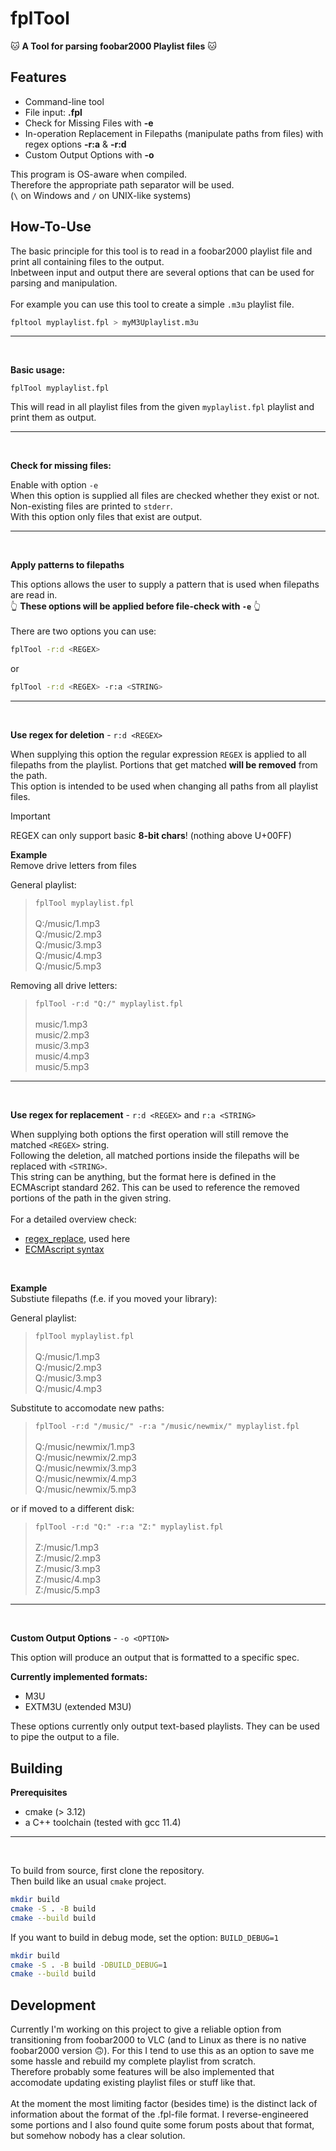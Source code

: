 # fplTool

🐱 **A Tool for parsing foobar2000 Playlist files** 🐱

## Features
* Command-line tool
* File input: **.fpl**
* Check for Missing Files with **-e**
* In-operation Replacement in Filepaths (manipulate paths from files) with regex options **-r:a** & **-r:d**
* Custom Output Options with **-o**

This program is OS-aware when compiled. <br>
Therefore the appropriate path separator will be used. <br>
(`\` on Windows and `/` on UNIX-like systems)


## How-To-Use

The basic principle for this tool is to read in a foobar2000 playlist file and print all containing files to the output.<br>
Inbetween input and output there are several options that can be used for parsing and manipulation.<br><br>
For example you can use this tool to create a simple `.m3u` playlist file.
```bash
fpltool myplaylist.fpl > myM3Uplaylist.m3u
```
---
<br>

**Basic usage:**

```
fplTool myplaylist.fpl
```

This will read in all playlist files from the given `myplaylist.fpl` playlist and print them as output.

---
<br>

**Check for missing files:**

Enable with option `-e` <br>
When this option is supplied all files are checked whether they exist or not. <br>
Non-existing files are printed to `stderr`. <br>
With this option only files that exist are output.

---
<br>

**Apply patterns to filepaths**

This options allows the user to supply a pattern that is used when filepaths are read in.<br>
👆 **These options will be applied before file-check with `-e`** 👆 <br><br>
There are two options you can use:

```bash
fplTool -r:d <REGEX>
```

or

```bash
fplTool -r:d <REGEX> -r:a <STRING>
```

---
<br>

**Use regex for deletion** - `r:d <REGEX>`

When supplying this option the regular expression `REGEX` is applied to all filepaths from the playlist. Portions that get matched **will be removed** from the path. <br>
This option is intended to be used when changing all paths from all playlist files. <br>

> [!IMPORTANT]
> REGEX can only support basic **8-bit chars**! (nothing above U+00FF)

**Example** <br>
Remove drive letters from files

General playlist:

> `fplTool myplaylist.fpl` <br><br>
> Q:/music/1.mp3 <br>
> Q:/music/2.mp3 <br>
> Q:/music/3.mp3 <br>
> Q:/music/4.mp3 <br>
> Q:/music/5.mp3 <br>

Removing all drive letters:

> `fplTool -r:d "Q:/" myplaylist.fpl` <br><br>
> music/1.mp3 <br>
> music/2.mp3 <br>
> music/3.mp3 <br>
> music/4.mp3 <br>
> music/5.mp3 <br>

---
<br>

**Use regex for replacement** - `r:d <REGEX>` and `r:a <STRING>`

When supplying both options the first operation will still remove the matched `<REGEX>` string. <br>
Following the deletion, all matched portions inside the filepaths will be replaced with `<STRING>`. <br>
This string can be anything, but the format here is defined in the ECMAscript standard 262. This can be used to reference the removed portions of the path in the given string. <br><br>
For a detailed overview check:
* [regex_replace](https://en.cppreference.com/w/cpp/regex/regex_replace), used here
* [ECMAscript syntax](https://262.ecma-international.org/5.1/#sec-15.5.4.11)

<br>

**Example** <br>
Substiute filepaths (f.e. if you moved your library):

General playlist:

> `fplTool myplaylist.fpl` <br><br>
> Q:/music/1.mp3 <br>
> Q:/music/2.mp3 <br>
> Q:/music/3.mp3 <br>
> Q:/music/4.mp3 <br>

Substitute to accomodate new paths:

> `fplTool -r:d "/music/" -r:a "/music/newmix/" myplaylist.fpl` <br><br>
> Q:/music/newmix/1.mp3 <br>
> Q:/music/newmix/2.mp3 <br>
> Q:/music/newmix/3.mp3 <br>
> Q:/music/newmix/4.mp3 <br>
> Q:/music/newmix/5.mp3 <br>

or if moved to a different disk:

> `fplTool -r:d "Q:" -r:a "Z:" myplaylist.fpl` <br><br>
> Z:/music/1.mp3 <br>
> Z:/music/2.mp3 <br>
> Z:/music/3.mp3 <br>
> Z:/music/4.mp3 <br>
> Z:/music/5.mp3 <br>

---
<br>

**Custom Output Options** - `-o <OPTION>`

This option will produce an output that is formatted to a specific spec.

**Currently implemented formats:**
- M3U
- EXTM3U (extended M3U)

These options currently only output text-based playlists. They can be used to pipe the output to a file.

## Building

**Prerequisites**

* cmake (> 3.12)
* a C++ toolchain (tested with gcc 11.4)

---
<br>

To build from source, first clone the repository. <br>
Then build like an usual `cmake` project.

```bash
mkdir build
cmake -S . -B build
cmake --build build
```

If you want to build in debug mode, set the option: `BUILD_DEBUG=1`

```bash
mkdir build
cmake -S . -B build -DBUILD_DEBUG=1
cmake --build build
```

## Development

Currently I'm working on this project to give a reliable option from transitioning from foobar2000 to VLC (and to Linux as there is no native foobar2000 version 🙃). For this I tend to use this as an option to save me some hassle and rebuild my complete playlist from scratch. <br>
Therefore probably some features will be also implemented that accomodate updating existing playlist files or stuff like that. <br><br>
At the moment the most limiting factor (besides time) is the distinct lack of information about the format of the .fpl-file format. I reverse-engineered some portions and I also found quite some forum posts about that format, but somehow nobody has a clear solution.